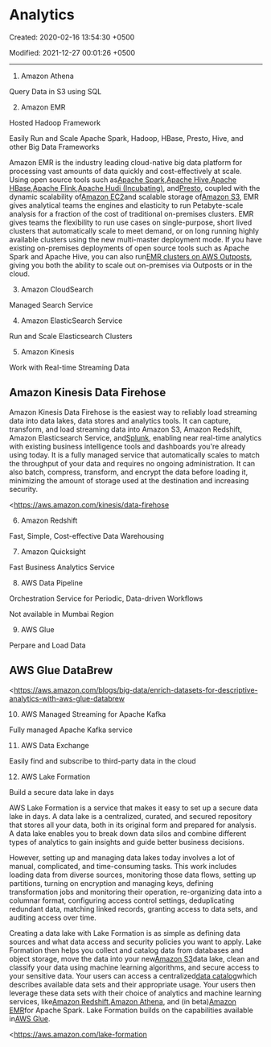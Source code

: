 # Analytics

Created: 2020-02-16 13:54:30 +0500

Modified: 2021-12-27 00:01:26 +0500

---

1.  Amazon Athena

Query Data in S3 using SQL

2.  Amazon EMR

Hosted Hadoop Framework

Easily Run and Scale Apache Spark, Hadoop, HBase, Presto, Hive, and other Big Data Frameworks

Amazon EMR is the industry leading cloud-native big data platform for processing vast amounts of data quickly and cost-effectively at scale. Using open source tools such as[Apache Spark](https://aws.amazon.com/emr/features/spark/),[Apache Hive](https://aws.amazon.com/emr/features/hive/),[Apache HBase](https://aws.amazon.com/emr/features/hbase/),[Apache Flink](https://aws.amazon.com/blogs/big-data/use-apache-flink-on-amazon-emr/),[Apache Hudi (Incubating)](https://aws.amazon.com/emr/features/hudi/), and[Presto](https://aws.amazon.com/emr/features/presto/), coupled with the dynamic scalability of[Amazon EC2](https://aws.amazon.com/ec2/)and scalable storage of[Amazon S3](https://aws.amazon.com/s3/), EMR gives analytical teams the engines and elasticity to run Petabyte-scale analysis for a fraction of the cost of traditional on-premises clusters. EMR gives teams the flexibility to run use cases on single-purpose, short lived clusters that automatically scale to meet demand, or on long running highly available clusters using the new multi-master deployment mode. If you have existing on-premises deployments of open source tools such as Apache Spark and Apache Hive, you can also run[EMR clusters on AWS Outposts](https://aws.amazon.com/emr/features/outposts/), giving you both the ability to scale out on-premises via Outposts or in the cloud.

3.  Amazon CloudSearch

Managed Search Service

4.  Amazon ElasticSearch Service

Run and Scale Elasticsearch Clusters

5.  Amazon Kinesis

Work with Real-time Streaming Data

## Amazon Kinesis Data Firehose

Amazon Kinesis Data Firehose is the easiest way to reliably load streaming data into data lakes, data stores and analytics tools. It can capture, transform, and load streaming data into Amazon S3, Amazon Redshift, Amazon Elasticsearch Service, and[Splunk](https://aws.amazon.com/kinesis/data-firehose/splunk/), enabling near real-time analytics with existing business intelligence tools and dashboards you're already using today. It is a fully managed service that automatically scales to match the throughput of your data and requires no ongoing administration. It can also batch, compress, transform, and encrypt the data before loading it, minimizing the amount of storage used at the destination and increasing security.

<https://aws.amazon.com/kinesis/data-firehose

6.  Amazon Redshift

Fast, Simple, Cost-effective Data Warehousing

7.  Amazon Quicksight

Fast Business Analytics Service

8.  AWS Data Pipeline

Orchestration Service for Periodic, Data-driven Workflows

Not available in Mumbai Region

9.  AWS Glue

Perpare and Load Data

## AWS Glue DataBrew

<https://aws.amazon.com/blogs/big-data/enrich-datasets-for-descriptive-analytics-with-aws-glue-databrew



10. AWS Managed Streaming for Apache Kafka

Fully managed Apache Kafka service

11. AWS Data Exchange

Easily find and subscribe to third-party data in the cloud

12. AWS Lake Formation

Build a secure data lake in days

AWS Lake Formation is a service that makes it easy to set up a secure data lake in days. A data lake is a centralized, curated, and secured repository that stores all your data, both in its original form and prepared for analysis. A data lake enables you to break down data silos and combine different types of analytics to gain insights and guide better business decisions.

However, setting up and managing data lakes today involves a lot of manual, complicated, and time-consuming tasks. This work includes loading data from diverse sources, monitoring those data flows, setting up partitions, turning on encryption and managing keys, defining transformation jobs and monitoring their operation, re-organizing data into a columnar format, configuring access control settings, deduplicating redundant data, matching linked records, granting access to data sets, and auditing access over time.

Creating a data lake with Lake Formation is as simple as defining data sources and what data access and security policies you want to apply. Lake Formation then helps you collect and catalog data from databases and object storage, move the data into your new[Amazon S3](https://aws.amazon.com/s3/)data lake, clean and classify your data using machine learning algorithms, and secure access to your sensitive data. Your users can access a centralized[data catalog](https://aws.amazon.com/glue/faqs/#AWS_Glue_Data_Catalog/)which describes available data sets and their appropriate usage. Your users then leverage these data sets with their choice of analytics and machine learning services, like[Amazon Redshift](https://aws.amazon.com/redshift/),[Amazon Athena](https://aws.amazon.com/athena/), and (in beta)[Amazon EMR](https://aws.amazon.com/emr/)for Apache Spark. Lake Formation builds on the capabilities available in[AWS Glue](https://aws.amazon.com/glue/).

<https://aws.amazon.com/lake-formation
